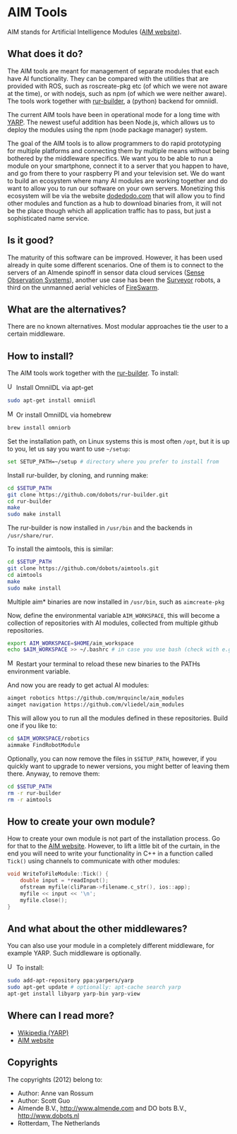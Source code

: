 <!-- Uses markdown syntax for neat display at github -->

# AIM Tools
AIM stands for Artificial Intelligence Modules ([AIM website](http://dobots.github.io/aim-bzr/)).

## What does it do?
The AIM tools are meant for management of separate modules that each have AI functionality. They can be compared with the utilities that are provided with ROS, such as roscreate-pkg etc (of which we were not aware at the time), or with nodejs, such as npm (of which we were neither aware). The tools work together with [rur-builder](https://github.com/mrquincle/rur-builder), a (python) backend for omniidl. 

The current AIM tools have been in operational mode for a long time with [YARP](http://eris.liralab.it/yarp/). The newest useful addition has been Node.js, which allows us to deploy the modules using the npm (node package manager) system.

The goal of the AIM tools is to allow programmers to do rapid prototyping for multiple platforms and connecting them by multiple means without being bothered by the middleware specifics. We want you to be able to run a module on your smartphone, connect it to a server that you happen to have, and go from there to your raspberry PI and your television set. We do want to build an ecosystem where many AI modules are working together and do want to allow you to run our software on your own servers. Monetizing this ecosystem will be via the website [dodedodo.com](http://www.dodedodo.com/) that will allow you to find other modules and function as a hub to download binaries from, it will not be the place though which all application traffic has to pass, but just a sophisticated name service.

## Is it good?
The maturity of this software can be improved. However, it has been used already in quite some different scenarios. One of them is to connect to the servers of an Almende spinoff in sensor data cloud services ([Sense Observation Systems](http://sense-os.nl)), another use case has been the [Surveyor](http://www.surveyor.com/SRV_info.html) robots, a third on the unmanned aerial vehicles of [FireSwarm](http://www.fireswarm.nl).

## What are the alternatives?
There are no known alternatives. Most modular approaches tie the user to a certain middleware.

## How to install?
The AIM tools work together with the [rur-builder](https://github.com/mrquincle/rur-builder). To install:

<img src="https://raw.github.com/dobots/aimtools/master/docs/logos/ubuntu.png" alt="Ubuntu" style="width: 16px;"/> 
Install OmniIDL via apt-get 

```bash
sudo apt-get install omniidl
```
<img src="https://raw.github.com/dobots/aimtools/master/docs/logos/mac_os.png" alt="Mac OS X" style="width: 16px;"/> 
Or install OmniIDL via homebrew

```bash
brew install omniorb
```

Set the installation path, on Linux systems this is most often `/opt`, but it is up to you, let us say you want to use `~/setup`:
```bash
set SETUP_PATH=~/setup # directory where you prefer to install from
```

Install rur-builder, by cloning, and running make:

```bash
cd $SETUP_PATH
git clone https://github.com/dobots/rur-builder.git
cd rur-builder
make 
sudo make install
```

The rur-builder is now installed in `/usr/bin` and the backends in `/usr/share/rur`. 

To install the aimtools, this is similar:

```bash
cd $SETUP_PATH
git clone https://github.com/dobots/aimtools.git
cd aimtools
make
sudo make install
```

Multiple aim* binaries are now installed in `/usr/bin`, such as `aimcreate-pkg`

Now, define the environmental variable `AIM_WORKSPACE`, this will become a collection of repositories with AI modules, collected from multiple github repositories.

```bash
export AIM_WORKSPACE=$HOME/aim_workspace
echo $AIM_WORKSPACE >> ~/.bashrc # in case you use bash (check with e.g. `sh --version`).
```

<img src="https://raw.github.com/dobots/aimtools/master/docs/logos/mac_os.png" alt="Mac OS X" style="width: 16px;"/> 
Restart your terminal to reload these new binaries to the PATHs environment variable.

And now you are ready to get actual AI modules:

```bash
aimget robotics https://github.com/mrquincle/aim_modules
aimget navigation https://github.com/vliedel/aim_modules
```

This will allow you to run all the modules defined in these repositories. Build one if you like to:

```bash
cd $AIM_WORKSPACE/robotics
aimmake FindRobotModule
```

Optionally, you can now remove the files in `$SETUP_PATH`, however, if you quickly want to upgrade to newer versions, you might better of leaving them there. Anyway, to remove them:

```bash
cd $SETUP_PATH
rm -r rur-builder
rm -r aimtools
```

## How to create your own module?

How to create your own module is not part of the installation process. Go for that to the [AIM website](http://dobots.github.io/aim-bzr/). However, to lift a little bit of the curtain, in the end you will need to write your functionality in C++ in a function called `Tick()` using channels to communicate with other modules:

```cpp
void WriteToFileModule::Tick() {
	double input = *readInput();
	ofstream myfile(cliParam->filename.c_str(), ios::app);
	myfile << input << '\n';
	myfile.close();
}
```

## And what about the other middlewares?

You can also use your module in a completely different middleware, for example YARP. Such middleware is optionally. 

<img src="https://raw.github.com/dobots/aimtools/master/docs/logos/ubuntu.png" alt="Ubuntu" style="width: 16px;"/> To install:

```bash
sudo add-apt-repository ppa:yarpers/yarp
sudo apt-get update # optionally: apt-cache search yarp
apt-get install libyarp yarp-bin yarp-view
```

## Where can I read more?

* [Wikipedia (YARP)](http://en.wikipedia.org/wiki/YARP)
* [AIM website](http://dobots.github.com/aim-bzr/) 

## Copyrights
The copyrights (2012) belong to:

- Author: Anne van Rossum
- Author: Scott Guo
- Almende B.V., http://www.almende.com and DO bots B.V., http://www.dobots.nl
- Rotterdam, The Netherlands
